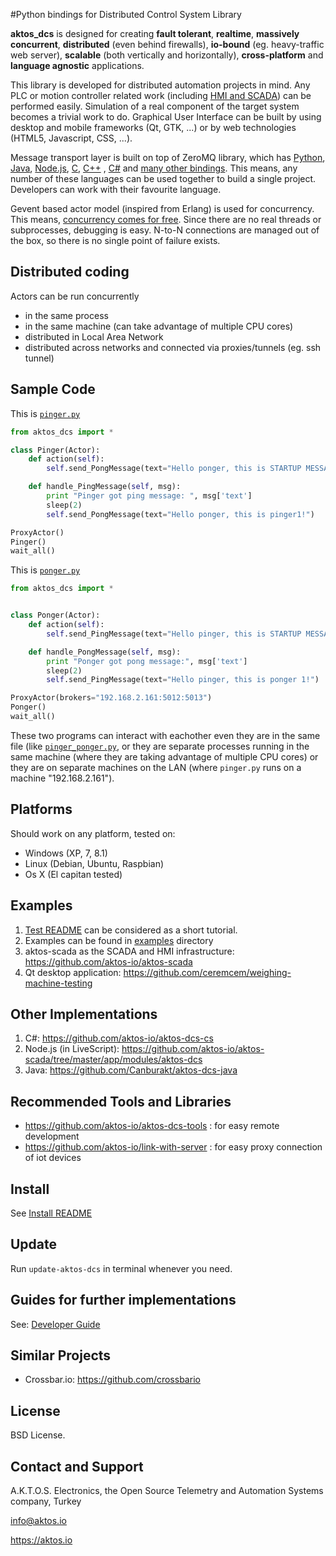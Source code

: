 #Python bindings for Distributed Control System Library 

**aktos_dcs** is designed for creating **fault tolerant**, **realtime**, **massively concurrent**, **distributed** (even behind firewalls), **io-bound** (eg. heavy-traffic web server), **scalable** (both vertically and horizontally), **cross-platform** and **language agnostic** applications.

This library is developed for distributed automation projects in mind. Any PLC or motion controller related work (including [HMI and SCADA](https://github.com/ceremcem/aktos-scada)) can be performed easily. Simulation of a real component of the target system becomes a trivial work to do. Graphical User Interface can be built by using desktop and mobile frameworks (Qt, GTK, ...) or by web technologies (HTML5, Javascript, CSS, ...). 

Message transport layer is built on top of ZeroMQ library, which has [Python][4], [Java][2], [Node.js][5], [C][3], [C++][6] , [C#][1] and [many other bindings][7]. This means, any number of these languages can be used together to build a single project. Developers can work with their favourite language. 

[1]: https://github.com/zeromq/netmq
[2]: https://github.com/zeromq/jzmq
[3]: https://github.com/zeromq/czmq
[4]: https://github.com/zeromq/pyzmq
[5]: https://github.com/JustinTulloss/zeromq.node
[6]: https://github.com/zeromq/cppzmq
[7]: http://zeromq.org/bindings:_start

Gevent based actor model (inspired from Erlang) is used for concurrency. This means, [concurrency comes for free](http://www.projectcalico.org/the-sharp-edges-of-gevent/). Since there are no real threads or subprocesses, debugging is easy. N-to-N connections are managed out of the box, so there is no single point of failure exists. 

## Distributed coding

Actors can be run concurrently

* in the same process
* in the same machine (can take advantage of multiple CPU cores)
* distributed in Local Area Network
* distributed across networks and connected via proxies/tunnels (eg. ssh tunnel)

## Sample Code

This is [`pinger.py`](./examples/pinger.py)

```py
from aktos_dcs import *

class Pinger(Actor):
    def action(self):
        self.send_PongMessage(text="Hello ponger, this is STARTUP MESSAGE!")

    def handle_PingMessage(self, msg):
        print "Pinger got ping message: ", msg['text']
        sleep(2)
        self.send_PongMessage(text="Hello ponger, this is pinger1!")

ProxyActor()
Pinger()
wait_all()
```

This is [`ponger.py`](./examples/ponger.py)

```py
from aktos_dcs import *


class Ponger(Actor):
    def action(self):
        self.send_PingMessage(text="Hello pinger, this is STARTUP MESSAGE!")

    def handle_PongMessage(self, msg):
        print "Ponger got pong message:", msg['text']
        sleep(2)
        self.send_PingMessage(text="Hello pinger, this is ponger 1!")

ProxyActor(brokers="192.168.2.161:5012:5013")
Ponger()
wait_all()
```

These two programs can interact with eachother even they are in the same file (like [`pinger_ponger.py`](./examples/pinger_ponger.py), or they are separate processes running in the same machine (where they are taking advantage of multiple CPU cores) or they are on separate machines on the LAN (where `pinger.py` runs on a machine "192.168.2.161").

## Platforms

Should work on any platform, tested on:

* Windows (XP, 7, 8.1)
* Linux (Debian, Ubuntu, Raspbian)
* Os X (El capitan tested) 

## Examples

1. [Test README](./test/README.md) can be considered as a short tutorial. 
2. Examples can be found in [examples](./examples) directory
4. aktos-scada as the SCADA and HMI infrastructure: https://github.com/aktos-io/aktos-scada
5. Qt desktop application: https://github.com/ceremcem/weighing-machine-testing

## Other Implementations

1. C#: https://github.com/aktos-io/aktos-dcs-cs
2. Node.js (in LiveScript): https://github.com/aktos-io/aktos-scada/tree/master/app/modules/aktos-dcs
3. Java: https://github.com/Canburakt/aktos-dcs-java

## Recommended Tools and Libraries

* https://github.com/aktos-io/aktos-dcs-tools : for easy remote development 
* https://github.com/aktos-io/link-with-server : for easy proxy connection of iot devices

## Install 

See [Install README](./install/README.md)

## Update 

Run `update-aktos-dcs` in terminal whenever you need. 

## Guides for further implementations

See:  [Developer Guide](./doc/Developer-guide.md)

## Similar Projects

* Crossbar.io: https://github.com/crossbario

## License

BSD License. 

## Contact and Support

A.K.T.O.S. Electronics, the Open Source Telemetry and Automation Systems company, Turkey

info@aktos.io

https://aktos.io
